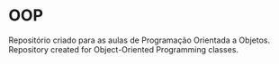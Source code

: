 # OOP
Repositório criado para as aulas de Programação Orientada a Objetos.  
Repository created for Object-Oriented Programming classes.
